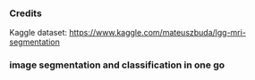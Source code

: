 ### Credits
Kaggle dataset: https://www.kaggle.com/mateuszbuda/lgg-mri-segmentation


### image segmentation and classification in one go
